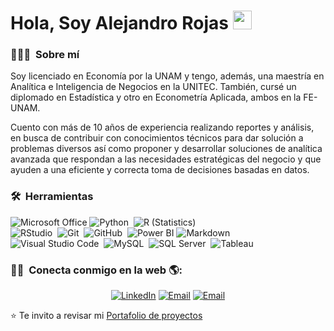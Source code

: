 # Hola, Soy Alejandro Rojas&nbsp;<img src="https://github.com/TheDudeThatCode/TheDudeThatCode/blob/master/Assets/Hi.gif" width="30px">

### 👨🏻‍💻 &nbsp;Sobre mí

Soy licenciado en Economía por la UNAM y tengo, además, una maestría en Analítica e Inteligencia de Negocios en la UNITEC. También, cursé un diplomado en Estadística y otro en Econometría Aplicada, ambos en la FE-UNAM.

Cuento con más de 10 años de experiencia realizando reportes y análisis, en busca de contribuir con conocimientos técnicos para dar solución a problemas diversos así como proponer y desarrollar soluciones de analítica avanzada que respondan a las necesidades estratégicas del negocio y que ayuden a una eficiente y correcta toma de decisiones basadas en datos.

### 🛠 &nbsp;Herramientas

![Microsoft Office](https://img.shields.io/badge/Microsoft_Office-333333?style=flat&logo=microsoft-office&logoColor=white)
![Python](https://img.shields.io/badge/-Python-333333?style=flat&logo=python)&nbsp;
![R (Statistics)](https://img.shields.io/badge/-R-333333?style=flat&logo=R&logoColor=276DC3)\
![RStudio](https://img.shields.io/badge/-RStudio-333333?style=flat&logo=rstudio)&nbsp;
![Git](https://img.shields.io/badge/-Git-333333?style=flat&logo=git)&nbsp;
![GitHub](https://img.shields.io/badge/-GitHub-333333?style=flat&logo=github)&nbsp;
![Power BI](https://img.shields.io/badge/PowerBI-333333?style=flat&logo=Power%20BI&logoColor=white)
![Markdown](https://img.shields.io/badge/-Markdown-333333?style=flat&logo=markdown)\
![Visual Studio Code](https://img.shields.io/badge/-Visual%20Studio%20Code-333333?style=flat&logo=visual-studio-code&logoColor=007ACC)&nbsp;
![MySQL](https://img.shields.io/badge/-MySQL-333333?style=flat&logo=mysql&logoColor=white)&nbsp;
![SQL Server](https://img.shields.io/badge/-Microsoft_SQL_Server-333333?style=flat&logo=microsoft-sql-server&logoColor=white)&nbsp;
![Tableau](https://img.shields.io/badge/-Tableau-333333?style=flat&logo=Tableau&logoColor=white)


### 🤝🏻 &nbsp;Conecta conmigo en la web 🌎:

<p align="center">
<a href="https://www.linkedin.com/in/alejandro-rojas-moreno-089535135" target="_blank"><img alt="LinkedIn" src="https://img.shields.io/badge/LinkedIn-@arojas-blue?style=flat&logo=linkedin"></a>
<a href="mailto:arojasmor@gmail.com"><img alt="Email" src="https://img.shields.io/badge/Email-arojasmor@gmail.com-blue?style=flat&logo=gmail"></a>
<a href="mailto:alexrojasmoreno@outlook.com"><img alt="Email" src="https://img.shields.io/badge/Outlook-alexrojasmoreno@outlook.com-blue?style=flat&logo=microsoft-outlook"></a>
</p>

⭐️ Te invito a revisar mi [Portafolio de proyectos](https://github.com/arojasmor/data-science-projects/tree/main#data-science-projects)
<!--
**oiko79/oiko79** is a ✨ _special_ ✨ repository because its `README.md` (this file) appears on your GitHub profile.

<!--
**arojasmor/arojasmor** is a ✨ _special_ ✨ repository because its `README.md` (this file) appears on your GitHub profile.

Here are some ideas to get you started:

- 🔭 I’m currently working on ...
- 🌱 I’m currently learning ...
- 👯 I’m looking to collaborate on ...
- 🤔 I’m looking for help with ...
- 💬 Ask me about ...
- 📫 How to reach me: ...
- 😄 Pronouns: ...
- ⚡ Fun fact: ...
-->
